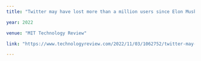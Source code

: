 ```yaml
---
title: "Twitter may have lost more than a million users since Elon Musk took over"

year: 2022

venue: "MIT Technology Review"

link: "https://www.technologyreview.com/2022/11/03/1062752/twitter-may-have-lost-more-than-a-million-users-since-elon-musk-took-over/"

---
```



